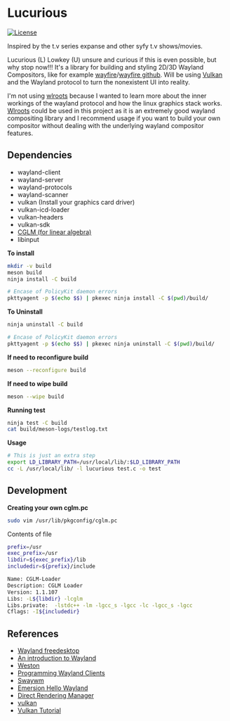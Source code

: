 # Lucurious
[![License](https://img.shields.io/badge/license-MIT-brightgreen.svg)](#license)

Inspired by the t.v series expanse and other syfy t.v shows/movies.

Lucurious (L) Lowkey (U) unsure and curious if this is even possible, but why stop now!!! It\'s a library for building and styling 2D/3D Wayland Compositors, like for example [wayfire](https://wayfire.org/)/[wayfire github](https://github.com/WayfireWM/wayfire). Will be using [Vulkan](https://vulkan.lunarg.com) and the Wayland protocol to turn the nonexistent UI into reality.

I'm not using [wlroots](https://github.com/swaywm/wlroots) because I wanted to learn more about the inner workings of the wayland protocol and how the linux graphics stack works. [Wlroots](https://github.com/swaywm/wlroots) could be used in this project as it is an extremely good wayland compositing library and I recommend usage if you want to build your own compositor without dealing with the underlying wayland compositor features.

## Dependencies
* wayland-client
* wayland-server
* wayland-protocols
* wayland-scanner
* vulkan (Install your graphics card driver)
* vulkan-icd-loader
* vulkan-headers
* vulkan-sdk
* [CGLM (for linear algebra)](https://github.com/recp/cglm)
* libinput

**To install**
```bash
mkdir -v build
meson build
ninja install -C build

# Encase of PolicyKit daemon errors
pkttyagent -p $(echo $$) | pkexec ninja install -C $(pwd)/build/
```

**To Uninstall**
```bash
ninja uninstall -C build

# Encase of PolicyKit daemon errors
pkttyagent -p $(echo $$) | pkexec ninja uninstall -C $(pwd)/build/
```

**If need to reconfigure build**
```bash
meson --reconfigure build
```

**If need to wipe build**
```bash
meson --wipe build
```

**Running test**
```bash
ninja test -C build
cat build/meson-logs/testlog.txt
```

**Usage**
```bash
# This is just an extra step
export LD_LIBRARY_PATH=/usr/local/lib/:$LD_LIBRARY_PATH
cc -L /usr/local/lib/ -l lucurious test.c -o test
```

## Development
**Creating your own cglm.pc**
```bash
sudo vim /usr/lib/pkgconfig/cglm.pc
```
Contents of file
```bash
prefix=/usr
exec_prefix=/usr
libdir=${exec_prefix}/lib
includedir=${prefix}/include

Name: CGLM-Loader
Description: CGLM Loader
Version: 1.1.107
Libs: -L${libdir} -lcglm
Libs.private:  -lstdc++ -lm -lgcc_s -lgcc -lc -lgcc_s -lgcc
Cflags: -I${includedir}
```

## References
* [Wayland freedesktop](https://wayland.freedesktop.org/)
* [An introduction to Wayland](https://drewdevault.com/2017/06/10/Introduction-to-Wayland.html)
* [Weston](https://github.com/wayland-project/weston)
* [Programming Wayland Clients](https://jan.newmarch.name/Wayland/index.html)
* [Swaywm](https://github.com/swaywm)
* [Emersion Hello Wayland](https://github.com/emersion/hello-wayland)
* [Direct Rendering Manager](https://dri.freedesktop.org/wiki/DRM/)
* [vulkan](https://vulkan.lunarg.com)
* [Vulkan Tutorial](https://vulkan-tutorial.com/)

